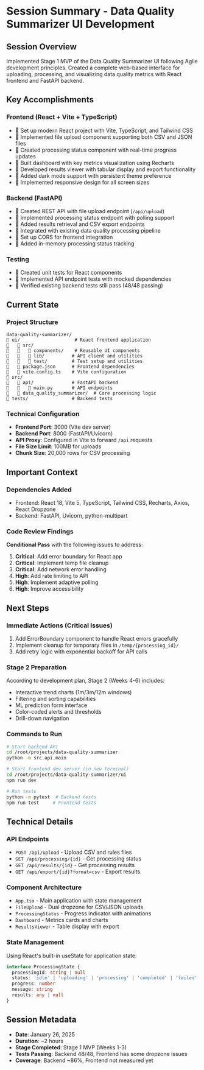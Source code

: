 # Session Summary - Data Quality Summarizer UI Development

## Session Overview
Implemented Stage 1 MVP of the Data Quality Summarizer UI following Agile development principles. Created a complete web-based interface for uploading, processing, and visualizing data quality metrics with React frontend and FastAPI backend.

## Key Accomplishments
### Frontend (React + Vite + TypeScript)
-  Set up modern React project with Vite, TypeScript, and Tailwind CSS
-  Implemented file upload component supporting both CSV and JSON files
-  Created processing status component with real-time progress updates
-  Built dashboard with key metrics visualization using Recharts
-  Developed results viewer with tabular display and export functionality
-  Added dark mode support with persistent theme preference
-  Implemented responsive design for all screen sizes

### Backend (FastAPI)
-  Created REST API with file upload endpoint (`/api/upload`)
-  Implemented processing status endpoint with polling support
-  Added results retrieval and CSV export endpoints
-  Integrated with existing data quality processing pipeline
-  Set up CORS for frontend integration
-  Added in-memory processing status tracking

### Testing
-  Created unit tests for React components
-  Implemented API endpoint tests with mocked dependencies
-  Verified existing backend tests still pass (48/48 passing)

## Current State
### Project Structure
```
data-quality-summarizer/
   ui/                    # React frontend application
      src/
         components/    # Reusable UI components
         lib/          # API client and utilities
         test/         # Test setup and utilities
      package.json      # Frontend dependencies
      vite.config.ts    # Vite configuration
   src/
      api/              # FastAPI backend
         main.py       # API endpoints
      data_quality_summarizer/  # Core processing logic
   tests/                # Backend tests
```

### Technical Configuration
- **Frontend Port**: 3000 (Vite dev server)
- **Backend Port**: 8000 (FastAPI/Uvicorn)
- **API Proxy**: Configured in Vite to forward `/api` requests
- **File Size Limit**: 100MB for uploads
- **Chunk Size**: 20,000 rows for CSV processing

## Important Context
### Dependencies Added
- Frontend: React 18, Vite 5, TypeScript, Tailwind CSS, Recharts, Axios, React Dropzone
- Backend: FastAPI, Uvicorn, python-multipart

### Code Review Findings
**Conditional Pass** with the following issues to address:
1. **Critical**: Add error boundary for React app
2. **Critical**: Implement temp file cleanup
3. **Critical**: Add network error handling
4. **High**: Add rate limiting to API
5. **High**: Implement adaptive polling
6. **High**: Improve accessibility

## Next Steps
### Immediate Actions (Critical Issues)
1. Add ErrorBoundary component to handle React errors gracefully
2. Implement cleanup for temporary files in `/temp/{processing_id}/`
3. Add retry logic with exponential backoff for API calls

### Stage 2 Preparation
According to development plan, Stage 2 (Weeks 4-6) includes:
- Interactive trend charts (1m/3m/12m windows)
- Filtering and sorting capabilities
- ML prediction form interface
- Color-coded alerts and thresholds
- Drill-down navigation

### Commands to Run
```bash
# Start backend API
cd /root/projects/data-quality-summarizer
python -m src.api.main

# Start frontend dev server (in new terminal)
cd /root/projects/data-quality-summarizer/ui
npm run dev

# Run tests
python -m pytest  # Backend tests
npm run test     # Frontend tests
```

## Technical Details
### API Endpoints
- `POST /api/upload` - Upload CSV and rules files
- `GET /api/processing/{id}` - Get processing status
- `GET /api/results/{id}` - Get processing results
- `GET /api/export/{id}?format=csv` - Export results

### Component Architecture
- `App.tsx` - Main application with state management
- `FileUpload` - Dual dropzone for CSV/JSON uploads
- `ProcessingStatus` - Progress indicator with animations
- `Dashboard` - Metrics cards and charts
- `ResultsViewer` - Table display with export

### State Management
Using React's built-in useState for application state:
```typescript
interface ProcessingState {
  processingId: string | null
  status: 'idle' | 'uploading' | 'processing' | 'completed' | 'failed'
  progress: number
  message: string
  results: any | null
}
```

## Session Metadata
- **Date**: January 26, 2025
- **Duration**: ~2 hours
- **Stage Completed**: Stage 1 MVP (Weeks 1-3)
- **Tests Passing**: Backend 48/48, Frontend has some dropzone issues
- **Coverage**: Backend ~86%, Frontend not measured yet